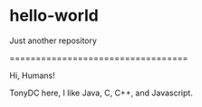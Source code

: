 # hello-world
Just another repository

==================================

Hi, Humans!

TonyDC here, I like Java, C, C++, and Javascript.
